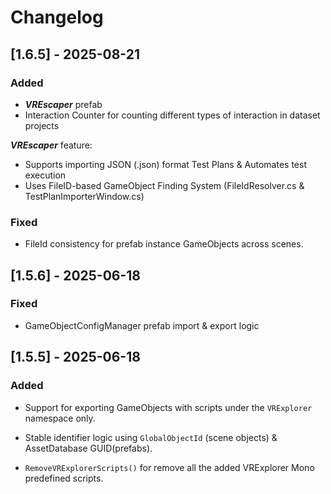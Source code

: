 # Changelog

## [1.6.5] - 2025-08-21

### Added  

- ***VREscaper*** prefab
- Interaction Counter for counting different types of interaction in dataset projects

***VREscaper*** feature: 

- Supports importing JSON (.json) format Test Plans  &  Automates test execution  
- Uses FileID-based GameObject Finding System (FileIdResolver.cs & TestPlanImporterWindow.cs)

### Fixed 

- FileId consistency for prefab instance GameObjects across scenes.

## [1.5.6] - 2025-06-18

### Fixed

- GameObjectConfigManager prefab import & export logic

## [1.5.5] - 2025-06-18

### Added
- Support for exporting GameObjects with scripts under the `VRExplorer` namespace only.
- Stable identifier logic using `GlobalObjectId` (scene objects) & AssetDatabase GUID(prefabs).

- `RemoveVRExplorerScripts()` for remove all the added VRExplorer Mono predefined scripts.

